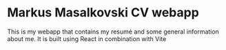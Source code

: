 # Markus Masalkovski CV webapp

This is my webapp that contains my resumé and some general information about me. It is built using React in combination with Vite
